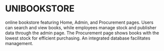 # UNIBOOKSTORE
online bookstore featuring Home, Admin, and Procurement pages. Users can search and view books, while employees manage stock and publisher data through the admin page. The Procurement page shows books with the lowest stock for efficient purchasing. An integrated database facilitates management.
